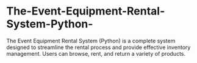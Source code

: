 # The-Event-Equipment-Rental-System-Python-
The Event Equipment Rental System (Python) is a complete system designed to streamline the rental process and provide effective inventory management. Users can browse, rent, and return a variety of products.
